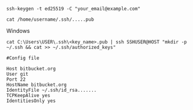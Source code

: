 ``
ssh-keygen -t ed25519 -C "your_email@example.com"
``

``
cat /home/username/.ssh/.....pub
``

Windows

``
cat C:\Users\USER\.ssh\<key_name>.pub | ssh SSHUSER@HOST "mkdir -p ~/.ssh && cat >> ~/.ssh/authorized_keys"
``

```
#Config file

Host bitbucket.org
User git
Port 22
HostName bitbucket.org
IdentityFile ~/.ssh/id_rsa.......
TCPKeepAlive yes
IdentitiesOnly yes
```
